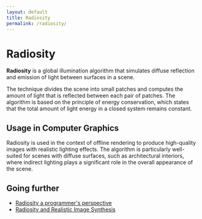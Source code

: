 ```yaml
---
layout: default
title: Radiosity
permalink: /radiosity/
---
```


# Radiosity

**Radiosity** is a global illumination algorithm that simulates diffuse reflection and emission of light between surfaces in a scene.

The technique divides the scene into small patches and computes the amount of light that is reflected between each pair of patches. The algorithm is based on the principle of energy conservation, which states that the total amount of light energy in a closed system remains constant.

## Usage in Computer Graphics

Radiosity is used in the context of offline rendering to produce high-quality images with realistic lighting effects. The algorithm is particularly well-suited for scenes with diffuse surfaces, such as architectural interiors, where indirect lighting plays a significant role in the overall appearance of the scene.

## Going further

- [Radiosity a programmer's perspective](https://www.researchgate.net/profile/Ian-Ashdown/publication/220690300_Radiosity_-_a_programmer%27s_perspective/links/0912f4ff5f5eb42776000000/Radiosity-a-programmers-perspective.pdf)
- [Radiosity and Realistic Image Synthesis](http://twanclik.free.fr/electricity/electronic/pdfdone12/Radiosity%20and%20realistic%20image%20synthesis%20Cohen%20M.F.,%20Wallace%20J.R.%20(AP,%201995)(412s).pdf)